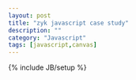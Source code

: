 ```yaml
---
layout: post
title: "zyk javascript case study"
description: ""
category: "Javascript"
tags: [javascript,canvas]
---
```

{% include JB/setup %}
